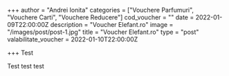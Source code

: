 +++
author = "Andrei Ionita"
categories = ["Vouchere Parfumuri", "Vouchere Carti", "Vouchere Reducere"]
cod_voucher = ""
date = 2022-01-09T22:00:00Z
description = "Voucher Elefant.ro"
image = "/images/post/post-1.jpg"
title = "Voucher Elefant.ro"
type = "post"
valabilitate_voucher = 2022-01-10T22:00:00Z

+++
Test

Test test test